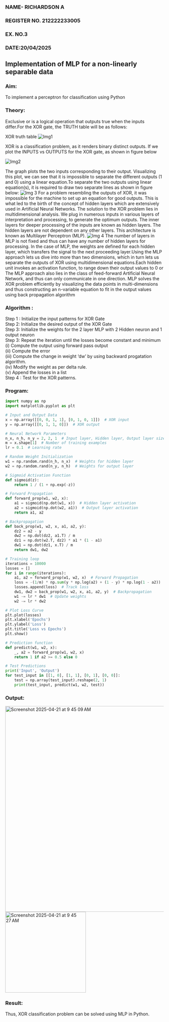 <H3>NAME- RICHARDSON A</H3>
<H3>REGISTER NO. 212222233005</H3>
<H3>EX. NO.3</H3>
<H3>DATE:20/04/2025</H3>
<H2 aligh = center> Implementation of MLP for a non-linearly separable data</H2>

<h3>Aim:</h3>
To implement a perceptron for classification using Python
<H3>Theory:</H3>
Exclusive or is a logical operation that outputs true when the inputs differ.For the XOR gate, the TRUTH table will be as follows:

XOR truth table
![Img1](https://user-images.githubusercontent.com/112920679/195774720-35c2ed9d-d484-4485-b608-d809931a28f5.gif)

XOR is a classification problem, as it renders binary distinct outputs. If we plot the INPUTS vs OUTPUTS for the XOR gate, as shown in figure below

![Img2](https://user-images.githubusercontent.com/112920679/195774898-b0c5886b-3d58-4377-b52f-73148a3fe54d.gif)

The graph plots the two inputs corresponding to their output. Visualizing this plot, we can see that it is impossible to separate the different outputs (1 and 0) using a linear equation.To separate the two outputs using linear equation(s), it is required to draw two separate lines as shown in figure below:
![Img 3](https://user-images.githubusercontent.com/112920679/195775012-74683270-561b-4a3a-ac62-cf5ddfcf49ca.gif)
For a problem resembling the outputs of XOR, it was impossible for the machine to set up an equation for good outputs. This is what led to the birth of the concept of hidden layers which are extensively used in Artificial Neural Networks. The solution to the XOR problem lies in multidimensional analysis. We plug in numerous inputs in various layers of interpretation and processing, to generate the optimum outputs.
The inner layers for deeper processing of the inputs are known as hidden layers. The hidden layers are not dependent on any other layers. This architecture is known as Multilayer Perceptron (MLP).
![Img 4](https://user-images.githubusercontent.com/112920679/195775183-1f64fe3d-a60e-4998-b4f5-abce9534689d.gif)
The number of layers in MLP is not fixed and thus can have any number of hidden layers for processing. In the case of MLP, the weights are defined for each hidden layer, which transfers the signal to the next proceeding layer.Using the MLP approach lets us dive into more than two dimensions, which in turn lets us separate the outputs of XOR using multidimensional equations.Each hidden unit invokes an activation function, to range down their output values to 0 or The MLP approach also lies in the class of feed-forward Artificial Neural Network, and thus can only communicate in one direction. MLP solves the XOR problem efficiently by visualizing the data points in multi-dimensions and thus constructing an n-variable equation to fit in the output values using back propagation algorithm

<h3>Algorithm :</H3>

Step 1 : Initialize the input patterns for XOR Gate<BR>
Step 2: Initialize the desired output of the XOR Gate<BR>
Step 3: Initialize the weights for the 2 layer MLP with 2 Hidden neuron  and 1 output neuron<BR>
Step 3: Repeat the  iteration  until the losses become constant and  minimum<BR>
    (i)  Compute the output using forward pass output<BR>
    (ii) Compute the error<BR>
	(iii) Compute the change in weight ‘dw’ by using backward progatation algorithm. <BR>
    (iv) Modify the weight as per delta rule.<BR>
    (v)  Append the losses in a list <BR>
Step 4 : Test for the XOR patterns.

<H3>Program:</H3>

```py
import numpy as np
import matplotlib.pyplot as plt

# Input and Output Data
x = np.array([[0, 0, 1, 1], [0, 1, 0, 1]])  # XOR input
y = np.array([[0, 1, 1, 0]])  # XOR output

# Neural Network Parameters
n_x, n_h, n_y = 2, 2, 1  # Input layer, Hidden layer, Output layer sizes
m = x.shape[1]  # Number of training examples
lr = 0.1  # Learning rate

# Random Weight Initialization
w1 = np.random.rand(n_h, n_x)  # Weights for hidden layer
w2 = np.random.rand(n_y, n_h)  # Weights for output layer

# Sigmoid Activation Function
def sigmoid(z):
    return 1 / (1 + np.exp(-z))

# Forward Propagation
def forward_prop(w1, w2, x):
    a1 = sigmoid(np.dot(w1, x))  # Hidden layer activation
    a2 = sigmoid(np.dot(w2, a1))  # Output layer activation
    return a1, a2

# Backpropagation
def back_prop(w1, w2, x, a1, a2, y):
    dz2 = a2 - y
    dw2 = np.dot(dz2, a1.T) / m
    dz1 = np.dot(w2.T, dz2) * a1 * (1 - a1)
    dw1 = np.dot(dz1, x.T) / m
    return dw1, dw2

# Training loop
iterations = 10000
losses = []
for i in range(iterations):
    a1, a2 = forward_prop(w1, w2, x)  # Forward Propagation
    loss = -(1/m) * np.sum(y * np.log(a2) + (1 - y) * np.log(1 - a2))  # Loss function
    losses.append(loss)  # Track loss
    dw1, dw2 = back_prop(w1, w2, x, a1, a2, y)  # Backpropagation
    w1 -= lr * dw1  # Update weights
    w2 -= lr * dw2

# Plot Loss Curve
plt.plot(losses)
plt.xlabel('Epochs')
plt.ylabel('Loss')
plt.title('Loss vs Epochs')
plt.show()

# Prediction function
def predict(w1, w2, x):
    _, a2 = forward_prop(w1, w2, x)
    return 1 if a2 >= 0.5 else 0

# Test Predictions
print('Input', 'Output')
for test_input in [[1, 0], [1, 1], [0, 1], [0, 0]]:
    test = np.array(test_input).reshape(2, 1)
    print(test_input, predict(w1, w2, test))
```

<H3>Output:</H3>
<img width="652" alt="Screenshot 2025-04-21 at 9 45 09 AM" src="https://github.com/user-attachments/assets/2e9bf5f5-38bb-43eb-8cfa-5426fd500254" />

<img width="256" alt="Screenshot 2025-04-21 at 9 45 27 AM" src="https://github.com/user-attachments/assets/d91abe0e-7b9b-430f-a856-328f1d1fe251" />

<H3> Result:</H3>
Thus, XOR classification problem can be solved using MLP in Python.
